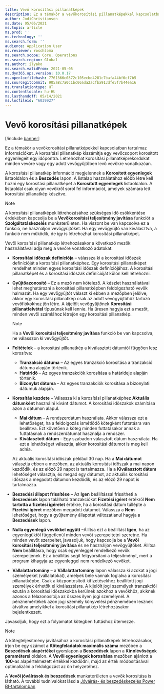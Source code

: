 ```yaml
---
title: Vevő korosítási pillanatképek
description: Ez a témakör a vevőkorosítási pillanatképekkel kapcsolatban tartalmaz információkat. A korosítási pillanatkép kiszámítja egy vevőcsoport korosított egyenlegeit egy időpontra.
author: JodiChristiansen
ms.date: 05/05/2021
ms.topic: article
ms.prod: ''
ms.technology: ''
ms.search.form: ''
audience: Application User
ms.reviewer: roschloma
ms.search.scope: Core, Operations
ms.search.region: Global
ms.author: ilyako
ms.search.validFrom: 2021-05-05
ms.dyn365.ops.version: 10.0.17
ms.openlocfilehash: 7761366c0372c105ecbd4281c7bafa44bf6cf7b5
ms.sourcegitcommit: 905a8c7a0c1bc06ada2acfba913dfe5f7b44ea16
ms.translationtype: HT
ms.contentlocale: hu-HU
ms.lasthandoff: 05/14/2021
ms.locfileid: "6039927"
---
```

# <a name="customer-aging-snapshots"></a>Vevő korosítási pillanatképek

[!include [banner](../includes/banner.md)]

Ez a témakör a vevőkorosítási pillanatképekkel kapcsolatban tartalmaz információkat. A korosítási pillanatkép kiszámítja egy vevőcsoport korosított egyenlegeit egy időpontra. Létrehozhat korosítási pillanatképrekordokat minden vevőre vagy egy adott vevőgyűjtőben levő vevőkre vonatkozóan.

A korosítási pillanatkép információ megjelennek a **Korosított egyenlegek** listaoldalon és a **Beszedés** lapon. A listalap használatához előbb létre kell hozni egy korosítási pillanatképet a **Korosított egyenlegek** listaoldalon. A listaoldal csak olyan vevőkről sorol fel információt, amelyek számára lett korosítási pillanatkép készítve.

> [!NOTE]
> A korosítási pillanatképek létrehozásához szükséges idő csökkentése érdekében kapcsolja be a **Vevőkorosítási teljesítmény javítása** funkciót a **Szolgáltatáskezelés** munkaterületen. Ha viszont be van kapcsolva ez a funkció, ne használjon vevőgyűjtőket. Ha egy vevőgyűjtő van kiválasztva, a funkció nem működik, de így is létrehozhat korosítási pillanatképet.

Vevői korosítási pillanatkép létrehozásakor a következő mezők használatával adja meg a vevőre vonatkozó adatokat:

- **Korosítási időszak definíciója** – válassza ki a korosítási időszak definícióját a korosítási pillanatképhez. Egy korosítási pillanatképet rendelhet minden egyes korosítási időszak definíciójához. A korosítási pillanatképet és a korosítási időszak definícióját külön kell létrehozni.
- **Gyűjtőazonosító** – Ez a mező nem kötelező. A készlet használatával lehet meghatározni a korosítási pillanatképben feldolgozható vevők halmazát. Ha egy vevőgyűjtőt választ ki ebben a mezőpben jelölve, akkor egy korosítási pillanatkép csak az adott vevőgyűjtőhöz tartozó vevőfiókokhoz jön létre. A kijelölt vevőgyűjtőnek **Korosítási pillanatfelvétel** típusúnak kell lennie. Ha üresen hagyja ezt a mezőt, minden vevői számlához létrejön egy korosítási pillanatkép.

    > [!NOTE]
    > Ha a **Vevői korosítási teljesítmény javítása** funkció be van kapcsolva, ne válasszon ki vevőgyűjtőt.

- **Feltételek** – a korosítási pillanatkép a kiválasztott dátumtól függően lesz korosítva:

    - **Tranzakció dátuma** – Az egyes tranzakció korosítása a tranzakció dátuma alapján történik.
    - **Határidő** – Az egyes tranzakciók korosítása a határideje alapján történik.
    - **Bizonylat dátuma** – Az egyes tranzakciók korosítása a bizonylati dátumuk alapján.

- **Korosítás kezdete** – Válassza ki a korosítási pillanatképhez **Aktuális dátumként** használni kívánt dátumot. A korosítási időszakok számítása azon a dátumon alapul. 

    - **Mai dátum** – A rendszerdátum használata. Akkor válassza ezt a lehetőséget, ha a feldolgozás ismétlődő kötegként futtatásra van beállítva. Ezt követően a köteg minden futtatásakor annak a futtatásnak a rendszerdátumát használja a rendszer.
    - **Kiválasztott dátum** – Egy szabadon választott dátum használata. Ha ezt a lehetőséget választja, akkor korosítási dátumot is meg kell adnia.

    Az aktuális korosítási időszak például 30 nap. Ha a **Mai dátumot** választja ebben a mezőben, az aktuális korosítási időszak a mai napon kezdődik, és az előző 29 napot is tartalmazza. Ha a **Kiválasztott dátum** lehetőséget választja, és megad egy dátumot, az aktuális korosítási időszak a megadott dátumon kezdődik, és az előző 29 napot is tartalmazza.

- **Beszedési állapot frissítése** – Az **Igen** beállítással frissítheti a **Beszedések** lapon található tranzakciókat **Fizetési ígéret** értékről **Nem tartotta a fizetési ígéretet** értékre, ha a korosítási dátum túllépte a **Fizetési ígéret** mezőben megadott dátumot. Válassza a **Nem** lehetőséget, hogy a gyűjtemény állapotát változatlanul hagyja a **Beszedések** lapon.
- **Nulla egyenlegű vevőkkel együtt** –Állítsa ezt a beállítást **Igen**, ha az egyenlegüktől függetlenül minden vevőt szerepeltetni szeretne. Ha minden vevőt szerpeltet, javasoljuk, hogy kapcsolja be a **Vevői korosítási teljesítmény javítása** és ne használjon vevőgyűjtőket. Állítsa **Nem** beállításra, hogy csak egyenleggel rendelkező vevők szerepeljenek. Ez a beállítás segít felgyorsítani a teljesítményt, mert a program kihagyja az egyenleggel nem rendelkező vevőket.
- **Vállalattartomány** – a **Vállalattartomány** lapon válassza ki azokat a jogi személyeket (vállalatokat), amelyek bele vannak foglalva a korosítási pillanatképbe. Csak a központosított kifizetésekhez beállított jogi személyek érhetők el kiválasztásra. A kijelölt jogi személyek tranzakciói ezután a korosítási időszakokba kerülnek azokhoz a vevőkhöz, akiknek azonos a félazonosítója az összes ilyen jogi személynél. A pénznemértékek azon jogi személy könyvelési pénznemében lesznek átváltva amelyikkel a korosítási pillanatkép létrehozásakor bejelentkezett.

Javasoljuk, hogy ezt a folyamatot kötegben futtáshoz ütemezze.

> [!NOTE]
> A kötegteljesítmény javításához a korosítási pillanatképek létrehozásakor, írjon be egy számot a **Kötegfeladatok maximális száma** mezőben a **Beszedések alapértékei** gyorslapon a **Beszedések** lapon a **Kinnlévőségek paraméterei** oldalon. A **Vevői egyenlegek korosítása** mezőben ajánlott a **100**-as alapértelmezett értékkel kezdődni, majd az érték módosításával optimalizálni a feldolgozást az ön helyzetéhez.

A **Vevői jóváírások és beszedések** munkaterületen a vevők korosítása is látható. A további tudnivalókat lásd a [Jóváírás- és beszedéskezelés Power BI-tartalomban](credit-collections-power-bi.md).
